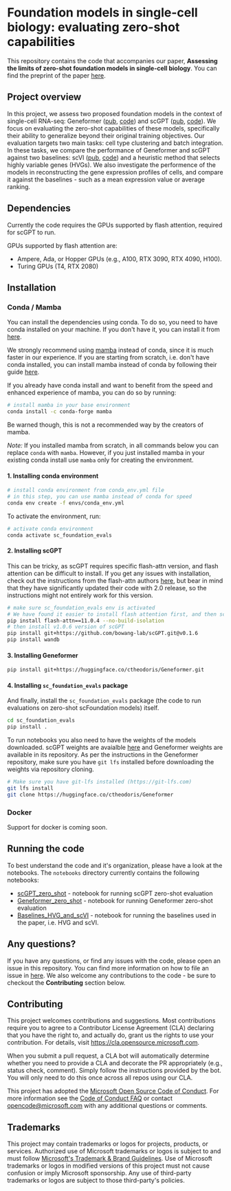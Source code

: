 # Foundation models in single-cell biology: evaluating zero-shot capabilities

This repository contains the code that accompanies our paper, **Assessing the limits of zero-shot foundation models in single-cell biology**. You can find the preprint of the paper [here](https://www.biorxiv.org/content/10.1101/2023.10.16.561085v1).


## Project overview

In this project, we assess two proposed foundation models in the context of single-cell RNA-seq: Geneformer ([pub](https://www.nature.com/articles/s41586-023-06139-9), [code](https://huggingface.co/ctheodoris/Geneformer)) and scGPT ([pub](https://www.biorxiv.org/content/10.1101/2023.04.30.538439v2), [code](https://github.com/bowang-lab/scGPT)). We focus on evaluating the zero-shot capabilities of these models, specifically their ability to generalize beyond their original training objectives. Our evaluation targets two main tasks: cell type clustering and batch integration. In these tasks, we compare the performance of Geneformer and scGPT against two baselines: scVI  ([pub](https://www.nature.com/articles/s41592-018-0229-2), [code](https://docs.scvi-tools.org/en/stable/user_guide/models/scvi.html)) and a heuristic method that selects highly variable genes (HVGs). We also investigate the performence of the models in reconstructing the gene expression profiles of cells, and compare it against the baselines - such as a mean expression value or average ranking.

## Dependencies

Currently the code requires the GPUs supported by flash attention, required for scGPT to run.

GPUs supported by flash attention are:
- Ampere, Ada, or Hopper GPUs (e.g., A100, RTX 3090, RTX 4090, H100).
- Turing GPUs (T4, RTX 2080)

## Installation

### Conda / Mamba

You can install the dependencies using conda. To do so, you need to have conda installed on your machine. If you don't have it, you can install it from [here](https://docs.conda.io/en/latest/miniconda.html).

We strongly recommend using [mamba](https://mamba.readthedocs.io/en/latest/user_guide/mamba.html) instead of conda, since it is much faster in our experience. If you are starting from scratch, i.e. don't have conda installed, you can install mamba instead of conda by following their guide [here](https://mamba.readthedocs.io/en/latest/mamba-installation.html#fresh-install-recommended).

If you already have conda install and want to benefit from the speed and enhanced experience of mamba, you can do so by running:

```bash
# install mamba in your base environment
conda install -c conda-forge mamba
```

Be warned though, this is not a recommended way by the creators of mamba.

*Note:* If you installed mamba from scratch, in all commands below you can replace `conda` with `mamba`. However, if you just installed mamba in your existing conda install use `mamba` only for creating the environment.

#### 1. Installing conda environment

```bash
# install conda environment from conda_env.yml file
# in this step, you can use mamba instead of conda for speed
conda env create -f envs/conda_env.yml
```

To activate the environment, run:

```bash
# activate conda environment
conda activate sc_foundation_evals
```

#### 2. Installing scGPT

This can be tricky, as scGPT requires specific flash-attn version, and flash attention can be difficult to install. If you get any issues with installation, check out the instructions from the flash-attn authors [here](https://github.com/Dao-AILab/flash-attention#installation-and-features), but bear in mind that they have significantly updated their code with 2.0 release, so the instructions might not entirely work for this version.

```bash
# make sure sc_foundation_evals env is activated
# We have found it easier to install flash attention first, and then scGPT
pip install flash-attn==11.0.4 --no-build-isolation
# then install v1.0.6 version of scGPT
pip install git+https://github.com/bowang-lab/scGPT.git@v0.1.6
pip install wandb
```

#### 3. Installing Geneformer

```bash
pip install git+https://huggingface.co/ctheodoris/Geneformer.git

```

#### 4. Installing `sc_foundation_evals` package

And finally, install the `sc_foundation_evals` package (the code to run evaluations on zero-shot scFoundation models) itself.

```bash
cd sc_foundation_evals
pip install .
```

To run notebooks you also need to have the weights of the models downloaded. scGPT weights are avaialble [here](https://github.com/bowang-lab/scGPT#pretrained-scgpt-model-zoo) and Geneformer weights are available in its repository. As per the instructions in the Geneformer repository, make sure you have `git lfs` installed before downloading the weights via repository cloning.


```bash 
# Make sure you have git-lfs installed (https://git-lfs.com)
git lfs install
git clone https://huggingface.co/ctheodoris/Geneformer
```

### Docker

Support for docker is coming soon.

## Running the code

To best understand the code and it's organization, please have a look at the notebooks. The `notebooks` directory currently contains the following notebooks:

- [scGPT_zero_shot](notebooks/scGPT_zero_shot.ipynb) - notebook for running scGPT zero-shot evaluation
- [Geneformer_zero_shot](notebooks/Geneformer_zero_shot.ipynb.ipynb) - notebook for running Geneformer zero-shot evaluation
- [Baselines_HVG_and_scVI](notebooks/Baselines_HVG_and_scVI.ipynb) - notebook for running the baselines used in the paper, i.e. HVG and scVI.


## Any questions?

If you have any questions, or find any issues with the code, please open an issue in this repository. You can find more information on how to file an issue in [here](/SUPPORT.md). We also welcome any contributions to the code - be sure to checkout the **Contributing** section below.

## Contributing

This project welcomes contributions and suggestions.  Most contributions require you to agree to a
Contributor License Agreement (CLA) declaring that you have the right to, and actually do, grant us
the rights to use your contribution. For details, visit https://cla.opensource.microsoft.com.

When you submit a pull request, a CLA bot will automatically determine whether you need to provide
a CLA and decorate the PR appropriately (e.g., status check, comment). Simply follow the instructions
provided by the bot. You will only need to do this once across all repos using our CLA.

This project has adopted the [Microsoft Open Source Code of Conduct](https://opensource.microsoft.com/codeofconduct/).
For more information see the [Code of Conduct FAQ](https://opensource.microsoft.com/codeofconduct/faq/) or
contact [opencode@microsoft.com](mailto:opencode@microsoft.com) with any additional questions or comments.

## Trademarks

This project may contain trademarks or logos for projects, products, or services. Authorized use of Microsoft 
trademarks or logos is subject to and must follow 
[Microsoft's Trademark & Brand Guidelines](https://www.microsoft.com/en-us/legal/intellectualproperty/trademarks/usage/general).
Use of Microsoft trademarks or logos in modified versions of this project must not cause confusion or imply Microsoft sponsorship.
Any use of third-party trademarks or logos are subject to those third-party's policies.
